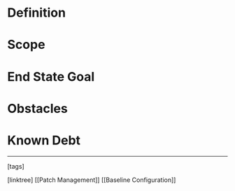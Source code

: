 # Definition

# Scope

# End State Goal

# Obstacles

# Known Debt












___
[tags] 


[linktree]
[[Patch Management]]
[[Baseline Configuration]]

